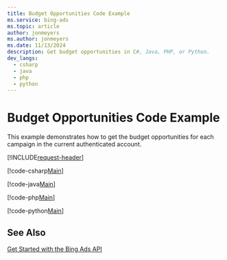 ```yaml
---
title: Budget Opportunities Code Example
ms.service: bing-ads
ms.topic: article
author: jonmeyers
ms.author: jonmeyers
ms.date: 11/13/2024
description: Get budget opportunities in C#, Java, PHP, or Python.
dev_langs:
  - csharp
  - java
  - php
  - python
---
```

# Budget Opportunities Code Example
This example demonstrates how to get the budget opportunities for each campaign in the current authenticated account.

[!INCLUDE[request-header](./includes/code-tips.md)]

[!code-csharp[Main](../../../BingAds-dotNet-SDK/examples/BingAdsExamples/BingAdsExamplesLibrary/v13/BudgetOpportunities.cs)]

[!code-java[Main](../../../BingAds-Java-SDK/examples/BingAdsDesktopApp/src/main/java/com/microsoft/bingads/examples/v13/BudgetOpportunities.java)]

[!code-php[Main](../../../BingAds-PHP-SDK/samples/V13/BudgetOpportunities.php)]

[!code-python[Main](../../../BingAds-Python-SDK/examples/v13/budget_opportunities.py)]

## See Also
[Get Started with the Bing Ads API](get-started.md)  
